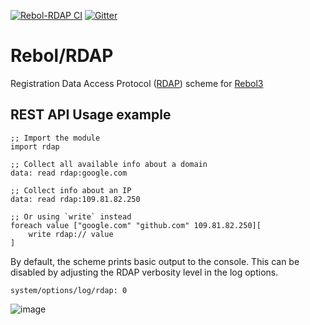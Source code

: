 [![Rebol-RDAP CI](https://github.com/Oldes/Rebol-RDAP/actions/workflows/main.yml/badge.svg)](https://github.com/Oldes/Rebol-RDAP/actions/workflows/main.yml)
[![Gitter](https://badges.gitter.im/rebol3/community.svg)](https://app.gitter.im/#/room/#Rebol3:gitter.im)

# Rebol/RDAP

Registration Data Access Protocol ([RDAP](https://about.rdap.org/)) scheme for [Rebol3](https://github.com/Oldes/Rebol3)


## REST API Usage example

```rebol
;; Import the module
import rdap

;; Collect all available info about a domain
data: read rdap:google.com

;; Collect info about an IP
data: read rdap:109.81.82.250

;; Or using `write` instead
foreach value ["google.com" "github.com" 109.81.82.250][
	write rdap:// value
]
```

By default, the scheme prints basic output to the console. This can be disabled by adjusting the RDAP verbosity level in the log options.
```rebol
system/options/log/rdap: 0
```

![image](https://github.com/user-attachments/assets/daed13ea-d6d1-411d-be38-98f7238d1efb)

